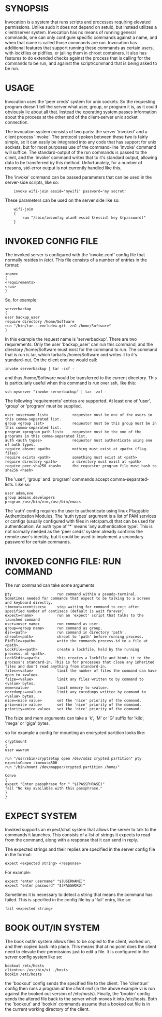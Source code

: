 SYNOPSIS
========

Invocation is a system that runs scripts and processes requiring elevated permissions. Unlike sudo it does not depend on setuid, but instead utilizes a client/server system. Invocation has no means of running general commands, one can only configure specific commands against a name, and when that name is called those commands are run. Invocation has additional features that support running these commands as certain users, with lockfiles or pidfiles, or jailing them in chroot containers. It also has features to do extended checks against the process that is calling for the commands to be run, and against the script/command that is being asked to be run.


USAGE
======

Invocation uses the 'peer creds' system for unix sockets. So the requesting program doesn't tell the server what user, group, or program it is, as it could obviously lie about all that. Instead the operating system passes information about the process at the other end of the client-server unix socket connection.

The invocation system consists of two parts: the server 'invoked' and a client process 'invoke'. The protocol spoken between these two is fairly simple, so it can easily be integrated into any code that has support for unix sockets, but for most purposes use of the command-line 'invoke' command will suffice. The standard-output of the run commands is passed to the client, and the 'invoke' command writes that to it's standard output, allowing data to be transferred by this method. Unfortunately, for a number of reasons, std-error output is not currently handled like this.

The 'invoke' command can be passed parameters that can be used in the server-side scripts, like so:

```
	invoke wifi-join essid='mywifi' password='my secret'
```

These parameters can be used on the server side like so:

```
	wifi-join
	{
		run "/sbin/iwconfig wlan0 essid $(essid) key $(password)"
	}
```


INVOKED CONFIG FILE
===================

The invoked server is configured with the 'invoke.conf' config file that normally resides in /etc/. This file consists of a number of entries in the format:

```
<name>
{
<requirements>
<run>
}
```

So, for example:

```
serverbackup
{
user backup_user
require directory /home/Software
run "/bin/tar --exclude=.git -zcO /home/Software"
}
```

In this example the request name is 'serverbackup'. There are two requirements: Only the user 'backup_user' can run this command, and the directory /home/Software must exist for the command to run. The command that is run is tar, which tarballs /home/Software and writes it to it's standard-out. On the client end we would call:

```
invoke serverbackup | tar -zxf -
```

and thus /home/Software would be transferred to the current directory. This is particularly useful when this command is run over ssh, like this:

```
ssh myserver "invoke serverbackup" | tar -zxf -
```

The following 'requirements' entries are supported. At least one of 'user', 'group' or 'program' must be supplied.

```
user <username list>           requestor must be one of the users in this comma-separated list.
group <group list>             requestor must be this group must be in this comma-separated list.
program <program path list>    requestor must be the one of the programs in this comma-separated list.
auth <auth types>              requestor must authenticate using one of auth types.
require absent <path>          nothing must exist at <path> (flag-files)
require exists <path>          something must exist at <path>
require directory <path>       a directory must exist at <path>
require peer-sha256 <hash>     the requestor program file must hash to sha256 <hash>
```

The 'user', 'group' and 'program' commands accept comma-separated-lists. Like so:

```
user adam,eve
group admins,developers
program /usr/bin/vim,/usr/bin/emacs
```

The 'auth' config requires the user to authenticate using linux Pluggable Authentication Modules. The 'auth types' argument is a list of PAM services or configs (usually configured with files in /etc/pam.d) that can be used for authentication. An auth type of '*' means 'any authentication type'. This is not normally needed as the 'peer creds' system already confirms the remote user's identity, but it could be used to implement a secondary password for certain commands.


INVOKED CONFIG FILE: RUN COMMAND
================================

The run command can take some arguments

```
pty                     run command within a pseudo-terminal. Sometimes needed for commands that expect to be talking to a screen and keyboard directly.
timeout=<centisecs>     stop waiting for command to exit after specified number of centisecs (default is wait forever)
expect=<name>           run an 'expect' script that talks to the launched command
user=<user name>        run command as user.
group=<group name>      run command as group.
dir=<path>              run command in directory 'path'.
chroot=<path>           chroot to 'path' before running process.
PidFile=<path>          write the commands process-id to a file at <path>.
LockFile=<path>         create a lockfile, held by the running process, at <path>.
LockStdin=<path>        this creates a lockfile and binds it to the process's standard-in. This is for processes that close any inherited files and don't read anything from standard-in.
files=<value>           limit the number of files the command can have open to <value>.
fsize=<value>           limit any files written to by command to <value> bytes.
mem=<value>             limit memory to <value>.
coredumps=<value>       limit any coredumps written by command to <value> bytes.
nice=<nice value>       set the 'nice' priority of the command.
prio=<nice value>       set the 'nice' priority of the command.
priority=<nice value>   set the 'nice' priority of the command.
```

The fsize and mem arguments can take a 'k', 'M' or 'G' suffix for 'kilo', 'mega' or 'giga' bytes.

so for example a config for mounting an encrypted partition looks like:

```
cryptmount
{
user wwwrun

run "/usr/sbin/cryptsetup open /dev/sda2 crypted.partition" pty expect=Convo timeout=800
run "/bin/mount /dev/mapper/crypted.partition /home/"

Convo
{
expect "Enter passphrase for " "$(PASSPHRASE)"
fail "No key available with this passphrase."
}
}  
```


EXPECT SYSTEM
=============

Invoked supports an expect/chat system that allows the server to talk to the commands it launches. This consists of a list of strings it expects to read from the command, along with a response that it can send in reply.

The expected strings and their replies are specified in the server config file in the format:

```
expect <expected string> <response>
```

 For example:

```
expect "enter username" "$(USERNAME)"
expect "enter password" "$(PASSWORD)"
```

Sometimes it is necessary to detect a string that means the command has failed. This is specified in the config file by a 'fail' entry, like so:

```
fail <expected string>
```


BOOK OUT/IN SYSTEM
==================

The book out/in system allows files to be copied to the client, worked on, and then copied back into place. This means that at no point does the client need to elevate their permissions just to edit a file. It is configured in the server config system like so:

```
bookout /etc/hosts
clientrun /usr/bin/vi ./hosts
bookin /etc/hosts

```

the 'bookout' config sends the specified file to the client. The 'clientrun' config then runs a program *at the client end* (in the above example vi is run against the booked out version of /etc/hosts). Finally, the 'bookin' config sends the altered file back to the server which moves it into /etc/hosts. Both the 'bookout' and 'bookin' commands assume that a booked out file is in the current working directory of the client.



